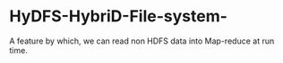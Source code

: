 HyDFS-HybriD-File-system-
=========================

A feature by which, we can read non HDFS data into Map-reduce at run time.  

